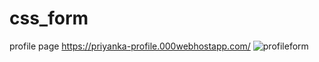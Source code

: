 # css_form
profile page
https://priyanka-profile.000webhostapp.com/
![profileform](https://user-images.githubusercontent.com/87998434/127095027-1a475c53-4e45-47f3-aab4-b8354499a85b.JPG)
